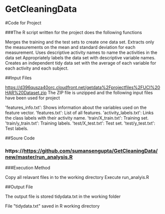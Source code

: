 # GetCleaningData

#Code for Project

###The R script written for the project does the following functions

Merges the training and the test sets to create one data set.
Extracts only the measurements on the mean and standard deviation for each measurement.
Uses descriptive activity names to name the activities in the data set
Appropriately labels the data set with descriptive variable names.
Creates an independent tidy data set with the average of each variable for each activity and each subject.

##Input Files

https://d396qusza40orc.cloudfront.net/getdata%2Fprojectfiles%2FUCI%20HAR%20Dataset.zip
The ZIP file is unzipped and the following input files have been used for project

'features_info.txt': Shows information about the variables used on the feature vector.
'features.txt': List of all features.
'activity_labels.txt': Links the class labels with their activity name.
'train/X_train.txt': Training set.
'train/y_train.txt': Training labels.
'test/X_test.txt': Test set.
'test/y_test.txt': Test labels.

##Soure Code

### https://https://github.com/sumansengupta/GetCleaningData/new/master/run_analysis.R

###Execution Method

Copy all relavant files in to the working directory
Execute run_analyis.R

##Output File

The output file is stored tidydata.txt in the working folder

File "tidydata.txt" saved in R working directory
